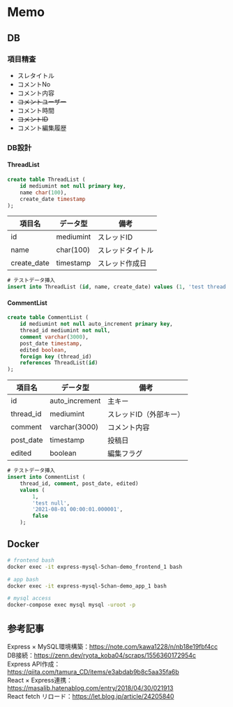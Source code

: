 # Memo

## DB

### 項目精査

* スレタイトル
* コメントNo
* コメント内容
* ~~コメントユーザー~~
* コメント時間
* ~~コメントID~~
* コメント編集履歴

### DB設計

#### ThreadList

```sql
create table ThreadList (
    id mediumint not null primary key,
    name char(100),
    create_date timestamp
);
```

| 項目名 | データ型 | 備考 |
| --- | --- | --- |
| id | mediumint | スレッドID |
| name | char(100) | スレッドタイトル |
| create_date | timestamp | スレッド作成日 |

```sql
# テストデータ挿入
insert into ThreadList (id, name, create_date) values (1, 'test thread name', '2021-08-01 00:00:01.000000');
```

#### CommentList

```sql
create table CommentList (
    id mediumint not null auto_increment primary key,
    thread_id mediumint not null,
    comment varchar(3000),
    post_date timestamp,
    edited boolean,
    foreign key (thread_id)
    references ThreadList(id)
);
```

| 項目名 | データ型 | 備考 |
| --- | --- | --- |
| id | auto_increment | 主キー |
| thread_id | mediumint | スレッドID（外部キー） |
| comment | varchar(3000) | コメント内容 |
| post_date | timestamp | 投稿日 |
| edited | boolean | 編集フラグ |

```sql
# テストデータ挿入
insert into CommentList (
    thread_id, comment, post_date, edited)
    values (
        1, 
        'test null', 
        '2021-08-01 00:00:01.000001',
        false
    );
```

## Docker

```bash
# frontend bash
docker exec -it express-mysql-5chan-demo_frontend_1 bash

# app bash
docker exec -it express-mysql-5chan-demo_app_1 bash

# mysql access
docker-compose exec mysql mysql -uroot -p
```

## 参考記事

Express × MySQL環境構築：https://note.com/kawa1228/n/nb18e19fbf4cc  
DB接続：https://zenn.dev/ryota_koba04/scraps/1556360172954c  
Express API作成：https://qiita.com/tamura_CD/items/e3abdab9b8c5aa35fa6b  
React × Express連携：https://masalib.hatenablog.com/entry/2018/04/30/021913  
React fetch リロード：https://let.blog.jp/article/24205840
